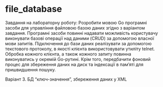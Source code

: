 # file_database
Завдання на лабораторну роботу:
  Розробити мовою Go програмні засоби для управління файловою базою даних згідно з варіантом завдання. Програмні засоби повинні надавати можливість користувачу виконувати базові операції над даними (CRUD) за допомогою власної мови запитів. Підключення до бази даних реалізувати за допомогою текстового протоколу, в якості клієнта використовувати утиліту telnet. Обробка кожного клієнта, а також кожного запиту повинна виконуватись у окремій Go-рутині. Крім того, передбачити фоновий процес для збереження даних на диск та індексації в пам’яті для пришвидшення пошуку.
  
  Варіант 3. БД “ключ-значення”, збереження даних у XML

